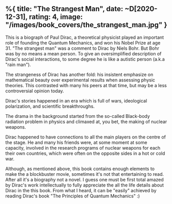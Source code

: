 %{
  title: "The Strangest Man",
  date: ~D[2020-12-31],
  rating: 4,
  image: "/images/book_covers/the_strangest_man.jpg"
}
---
This is a biograph of Paul Dirac, a theoretical physicist played an important role of founding the Quantum Mechanics, and won his Nobel Prize at age 31.
"The strangest man" was a comment to Dirac by Niels Bohr. But Bohr was by no means a mean person. To give an oversimplified description of Dirac's social interactions, to some degree he is like a autistic person (a.k.a "rain man").

The strangeness of Dirac has another fold: his insistent emphasize on mathematical beauty over experimental results when assessing physic theories. This contrasted with many his peers at that time, but may be a less controversial opinion today.

Dirac's stories happened in an era which is full of wars, ideological polarization, and scientific breakthroughs.

The drama in the background started from the so-called Black-body radiation problem in physics and climaxed at, you bet, the making of nuclear weapons.

Dirac happened to have connections to all the main players on the centre of the stage. He and many his friends were, at some moment at some capacity, involved in the research programs of nuclear weapons for each their own countries, which were often on the opposite sides in a hot or cold war.

Although, as mentioned above, this book contains enough elements to make the a blockbuster movie, sometimes it's not that entertaining to read. After all it's a biography not a novel. I guess one must be first total amazed by Dirac's work intellectually to fully appreciate the all the life details about Dirac in the this book. From what I heard, it can be "easily" achieved by reading Dirac's book "The Principles of Quantum Mechanics" :)
